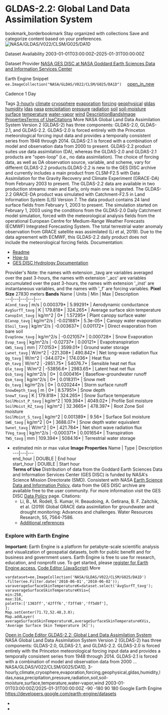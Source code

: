  
#  GLDAS-2.2: Global Land Data Assimilation System 
bookmark_borderbookmark Stay organized with collections  Save and categorize content based on your preferences.
![NASA/GLDAS/V022/CLSM/G025/DA1D](https://developers.google.com/earth-engine/datasets/images/NASA/NASA_GLDAS_V022_CLSM_G025_DA1D_sample.png) 

Dataset Availability
    2003-01-01T03:00:00Z–2025-01-31T00:00:00Z 

Dataset Provider
     [ NASA GES DISC at NASA Goddard Earth Sciences Data and Information Services Center ](https://doi.org/10.5067/TXBMLX370XX8) 

Earth Engine Snippet
     `    ee.ImageCollection("NASA/GLDAS/V022/CLSM/G025/DA1D")   ` [ open_in_new ](https://code.earthengine.google.com/?scriptPath=Examples:Datasets/NASA/NASA_GLDAS_V022_CLSM_G025_DA1D) 

Cadence
    1 Day 

Tags
     [3-hourly](https://developers.google.com/earth-engine/datasets/tags/3-hourly) [climate](https://developers.google.com/earth-engine/datasets/tags/climate) [cryosphere](https://developers.google.com/earth-engine/datasets/tags/cryosphere) [evaporation](https://developers.google.com/earth-engine/datasets/tags/evaporation) [forcing](https://developers.google.com/earth-engine/datasets/tags/forcing) [geophysical](https://developers.google.com/earth-engine/datasets/tags/geophysical) [gldas](https://developers.google.com/earth-engine/datasets/tags/gldas) [humidity](https://developers.google.com/earth-engine/datasets/tags/humidity) [ldas](https://developers.google.com/earth-engine/datasets/tags/ldas) [nasa](https://developers.google.com/earth-engine/datasets/tags/nasa) [precipitation](https://developers.google.com/earth-engine/datasets/tags/precipitation) [pressure](https://developers.google.com/earth-engine/datasets/tags/pressure) [radiation](https://developers.google.com/earth-engine/datasets/tags/radiation) [soil](https://developers.google.com/earth-engine/datasets/tags/soil) [soil-moisture](https://developers.google.com/earth-engine/datasets/tags/soil-moisture) [surface](https://developers.google.com/earth-engine/datasets/tags/surface) [temperature](https://developers.google.com/earth-engine/datasets/tags/temperature) [water-vapor](https://developers.google.com/earth-engine/datasets/tags/water-vapor) [wind](https://developers.google.com/earth-engine/datasets/tags/wind)
[Description](https://developers.google.com/earth-engine/datasets/catalog/NASA_GLDAS_V022_CLSM_G025_DA1D#description)[Bands](https://developers.google.com/earth-engine/datasets/catalog/NASA_GLDAS_V022_CLSM_G025_DA1D#bands)[Image Properties](https://developers.google.com/earth-engine/datasets/catalog/NASA_GLDAS_V022_CLSM_G025_DA1D#image-properties)[Terms of Use](https://developers.google.com/earth-engine/datasets/catalog/NASA_GLDAS_V022_CLSM_G025_DA1D#terms-of-use)[Citations](https://developers.google.com/earth-engine/datasets/catalog/NASA_GLDAS_V022_CLSM_G025_DA1D#citations) More
NASA Global Land Data Assimilation System Version 2 (GLDAS-2) has three components: GLDAS-2.0, GLDAS-2.1, and GLDAS-2.2. GLDAS-2.0 is forced entirely with the Princeton meteorological forcing input data and provides a temporally consistent series from 1948 through 2014. GLDAS-2.1 is forced with a combination of model and observation data from 2000 to present. GLDAS-2.2 product suites use data assimilation (DA), whereas the GLDAS-2.0 and GLDAS-2.1 products are "open-loop" (i.e., no data assimilation). The choice of forcing data, as well as DA observation source, variable, and scheme, vary for different GLDAS-2.2 products.GLDAS-2.2 is new to the GES DISC archive and currently includes a main product from CLSM-F2.5 with Data Assimilation for the Gravity Recovery and Climate Experiment (GRACE-DA) from February 2003 to present. The GLDAS-2.2 data are available in two production streams: main and Early, only main one is ingested.
The GLDAS-2.2 GRACE-DA product was simulated with Catchment-F2.5 in Land Information System (LIS) Version 7. The data product contains 24 land surface fields from February 1, 2003 to present.
The simulation started on February 1, 2003 using the conditions from the GLDAS-2.0 Daily Catchment model simulation, forced with the meteorological analysis fields from the operational European Centre for Medium-Range Weather Forecasts (ECMWF) Integrated Forecasting System. The total terrestrial water anomaly observation from GRACE satellite was assimilated (Li et al, 2019). Due to the data agreement with ECMWF, this GLDAS-2.2 daily product does not include the meteorological forcing fields.
Documentation:
  * [Readme](https://hydro1.gesdisc.eosdis.nasa.gov/data/GLDAS/GLDAS_CLSM025_DA1_D.2.2/doc/README_GLDAS2.pdf)
  * [How-to](https://disc.gsfc.nasa.gov/information/howto?tags=hydrology)
  * [GES DISC Hydrology Documentation](https://disc.gsfc.nasa.gov/information/documents?title=Hydrology%20Documentation)


Provider's Note: the names with extension _tavg are variables averaged over the past 3-hours, the names with extension '_acc' are variables accumulated over the past 3-hours, the names with extension '_inst' are instantaneous variables, and the names with '_f' are forcing variables.
**Pixel Size** 27830 meters 
**Bands**
Name | Units | Min | Max | Description  
---|---|---|---|---  
`ACond_tavg` | m/s |  0.000379*  |  5.99291*  | Aerodynamic conductance  
`AvgSurfT_tavg` | K |  179.818*  |  324.265*  | Average surface skin temperature  
`CanopInt_tavg` | kg/m^2 |  0*  |  1.57295*  | Plant canopy surface water  
`ECanop_tavg` | kg/m^2/s |  -0.021881*  |  5.3e-05*  | Canopy water evaporation  
`ESoil_tavg` | kg/m^2/s |  -0.003637*  |  0.001172*  | Direct evaporation from bare soil  
`EvapSnow_tavg` | kg/m^2/s |  -0.021057*  |  0.000728*  | Snow Evaporation  
`Evap_tavg` | kg/m^2/s |  -0.02737*  |  0.00121*  | Evapotranspiration  
`GWS_tavg` | mm |  77.0153*  |  3599.01*  | Ground water storage  
`Lwnet_tavg` | W/m^2 |  -221.308*  |  490.842*  | Net long-wave radiation flux  
`Qg_tavg` | W/m^2 |  -344.072*  |  174.036*  | Heat flux  
`Qh_tavg` | W/m^2 |  -2851.75*  |  54076.7*  | Sensible heat net flux  
`Qle_tavg` | W/m^2 |  -53856.6*  |  2983.65*  | Latent heat net flux  
`Qsb_tavg` | kg/m^2/s |  0*  |  0.000416*  | Baseflow-groundwater runoff  
`Qsm_tavg` | kg/m^2/s |  0*  |  0.018311*  | Snow melt  
`Qs_tavg` | kg/m^2/s |  0*  |  0.020244*  | Storm surface runoff  
`SnowDepth_tavg` | m |  0*  |  8.57951*  | Snow depth  
`SnowT_tavg` | K |  179.818*  |  324.265*  | Snow Surface temperature  
`SoilMoist_P_tavg` | kg/m^2 |  109.394*  |  4049.02*  | Profile Soil moisture  
`SoilMoist_RZ_tavg` | kg/m^2 |  32.3665*  |  478.397*  | Root Zone Soil moisture  
`SoilMoist_S_tavg` | kg/m^2 |  0.001389*  |  9.56*  | Surface Soil moisture  
`SWE_tavg` | kg/m^2 |  0*  |  3688.07*  | Snow depth water equivalent  
`Swnet_tavg` | W/m^2 |  0*  |  421.784*  | Net short wave radiation flux  
`TVeg_tavg` | kg/m^2/s |  -0.000371*  |  0.001654*  | Transpiration  
`TWS_tavg` | mm |  109.394*  |  5084.16*  | Terrestrial water storage  
* estimated min or max value 
**Image Properties**
Name | Type | Description  
---|---|---  
end_hour | DOUBLE | End hour  
start_hour | DOUBLE | Start hour  
**Terms of Use**
Distribution of data from the Goddard Earth Sciences Data and Information Services Center (GES DISC) is funded by NASA's Science Mission Directorate (SMD). Consistent with NASA [Earth Science Data and Information Policy](https://www.earthdata.nasa.gov/engage/open-data-services-and-software/data-and-information-policy/), data from the GES DISC archive are available free to the user community. For more information visit the GES DISC [Data Policy](https://disc.sci.gsfc.nasa.gov/citing) page.
Citations:
  * Li, B., M. Rodell, S. Kumar, H. Beaudoing, A. Getirana, B. F. Zaitchik, et al. (2019) Global GRACE data assimilation for groundwater and drought monitoring: Advances and challenges. Water Resources Research, 55, 7564-7586.
  * [Additional references](https://ldas.gsfc.nasa.gov/gldas/GLDASpublications.php)


### Explore with Earth Engine
**Important:** Earth Engine is a platform for petabyte-scale scientific analysis and visualization of geospatial datasets, both for public benefit and for business and government users. Earth Engine is free to use for research, education, and nonprofit use. To get started, please [register for Earth Engine access.](https://console.cloud.google.com/earth-engine)
[Code Editor (JavaScript)](https://developers.google.com/earth-engine/datasets/catalog/NASA_GLDAS_V022_CLSM_G025_DA1D#code-editor-javascript-sample) More
```
vardataset=ee.ImageCollection('NASA/GLDAS/V022/CLSM/G025/DA1D')
.filter(ee.Filter.date('2010-06-01','2010-06-02'));
varaverageSurfaceSkinTemperatureK=dataset.select('AvgSurfT_tavg');
varaverageSurfaceSkinTemperatureKVis={
min:258,
max:316,
palette:['1303ff','42fff6','f3ff40','ff5d0f'],
};
Map.setCenter(71.72,52.48,3.0);
Map.addLayer(
averageSurfaceSkinTemperatureK,averageSurfaceSkinTemperatureKVis,
'Average Surface Skin Temperature [K]');
```
[ Open in Code Editor ](https://code.earthengine.google.com/?scriptPath=Examples:Datasets/NASA/NASA_GLDAS_V022_CLSM_G025_DA1D)
[ GLDAS-2.2: Global Land Data Assimilation System ](https://developers.google.com/earth-engine/datasets/catalog/NASA_GLDAS_V022_CLSM_G025_DA1D)
NASA Global Land Data Assimilation System Version 2 (GLDAS-2) has three components: GLDAS-2.0, GLDAS-2.1, and GLDAS-2.2. GLDAS-2.0 is forced entirely with the Princeton meteorological forcing input data and provides a temporally consistent series from 1948 through 2014. GLDAS-2.1 is forced with a combination of model and observation data from 2000 …
NASA/GLDAS/V022/CLSM/G025/DA1D, 3-hourly,climate,cryosphere,evaporation,forcing,geophysical,gldas,humidity,ldas,nasa,precipitation,pressure,radiation,soil,soil-moisture,surface,temperature,water-vapor,wind 
2003-01-01T03:00:00Z/2025-01-31T00:00:00Z
-90 -180 90 180 
Google Earth Engine
https://developers.google.com/earth-engine/datasets
  * [ ](https://doi.org/https://doi.org/10.5067/TXBMLX370XX8)
  * [ ](https://doi.org/https://developers.google.com/earth-engine/datasets/catalog/NASA_GLDAS_V022_CLSM_G025_DA1D)


